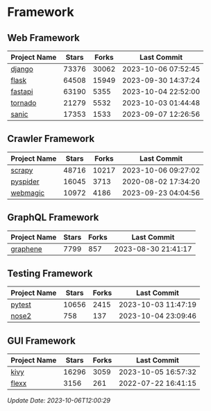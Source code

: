 # Framework

## Web Framework
| Project Name | Stars | Forks | Last Commit |
| ------------ | ----- | ----- | ----------- |
| [django](https://github.com/django/django) | 73376 | 30062 | 2023-10-06 07:52:45 |
| [flask](https://github.com/pallets/flask) | 64508 | 15949 | 2023-09-30 14:37:24 |
| [fastapi](https://github.com/tiangolo/fastapi) | 63190 | 5355 | 2023-10-04 22:52:00 |
| [tornado](https://github.com/tornadoweb/tornado) | 21279 | 5532 | 2023-10-03 01:44:48 |
| [sanic](https://github.com/sanic-org/sanic) | 17353 | 1533 | 2023-09-07 12:26:56 |

## Crawler Framework
| Project Name | Stars | Forks | Last Commit |
| ------------ | ----- | ----- | ----------- |
| [scrapy](https://github.com/scrapy/scrapy) | 48716 | 10217 | 2023-10-06 09:27:02 |
| [pyspider](https://github.com/binux/pyspider) | 16045 | 3713 | 2020-08-02 17:34:20 |
| [webmagic](https://github.com/code4craft/webmagic) | 10972 | 4186 | 2023-09-23 04:04:56 |

## GraphQL Framework
| Project Name | Stars | Forks | Last Commit |
| ------------ | ----- | ----- | ----------- |
| [graphene](https://github.com/graphql-python/graphene) | 7799 | 857 | 2023-08-30 21:41:17 |

## Testing Framework
| Project Name | Stars | Forks | Last Commit |
| ------------ | ----- | ----- | ----------- |
| [pytest](https://github.com/pytest-dev/pytest) | 10656 | 2415 | 2023-10-03 11:47:19 |
| [nose2](https://github.com/nose-devs/nose2) | 758 | 137 | 2023-10-04 23:09:46 |

## GUI Framework
| Project Name | Stars | Forks | Last Commit |
| ------------ | ----- | ----- | ----------- |
| [kivy](https://github.com/kivy/kivy) | 16296 | 3059 | 2023-10-05 16:57:32 |
| [flexx](https://github.com/flexxui/flexx) | 3156 | 261 | 2022-07-22 16:41:15 |

*Update Date: 2023-10-06T12:00:29*